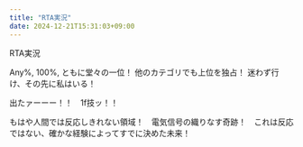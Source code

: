 ```yaml
---
title: "RTA実況"
date: 2024-12-21T15:31:03+09:00
---
```

RTA実況

Any%, 100%, ともに堂々の一位！
他のカテゴリでも上位を独占！
迷わず行け、その先に私はいる！



出たァーーー！！　1f技ッ！！

もはや人間では反応しきれない領域！　電気信号の織りなす奇跡！　これは反応ではない、確かな経験によってすでに決めた未来！
